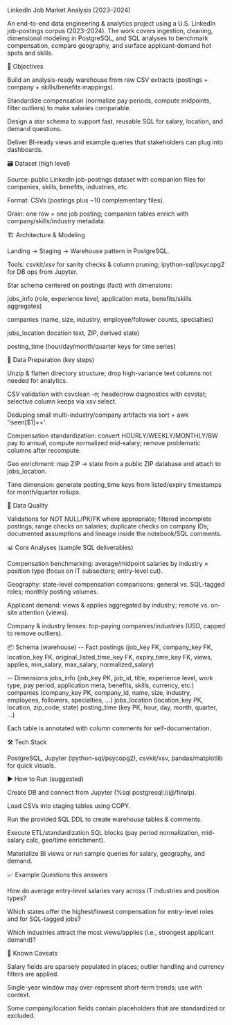 LinkedIn Job Market Analysis (2023–2024)

An end-to-end data engineering & analytics project using a U.S. LinkedIn job-postings corpus (2023–2024). The work covers ingestion, cleaning, dimensional modeling in PostgreSQL, and SQL analyses to benchmark compensation, compare geography, and surface applicant-demand hot spots and skills.

🔎 Objectives

Build an analysis-ready warehouse from raw CSV extracts (postings + company + skills/benefits mappings).

Standardize compensation (normalize pay periods, compute midpoints, filter outliers) to make salaries comparable.

Design a star schema to support fast, reusable SQL for salary, location, and demand questions.

Deliver BI-ready views and example queries that stakeholders can plug into dashboards.

🗃️ Dataset (high level)

Source: public LinkedIn job-postings dataset with companion files for companies, skills, benefits, industries, etc.

Format: CSVs (postings plus ~10 complementary files).

Grain: one row = one job posting; companion tables enrich with company/skills/industry metadata.

🏗️ Architecture & Modeling

Landing → Staging → Warehouse pattern in PostgreSQL.

Tools: csvkit/xsv for sanity checks & column pruning; ipython-sql/psycopg2 for DB ops from Jupyter.

Star schema centered on postings (fact) with dimensions:

jobs_info (role, experience level, application meta, benefits/skills aggregates)

companies (name, size, industry, employee/follower counts, specialties)

jobs_location (location text, ZIP, derived state)

posting_time (hour/day/month/quarter keys for time series)

🧹 Data Preparation (key steps)

Unzip & flatten directory structure; drop high-variance text columns not needed for analytics.

CSV validation with csvclean -n; header/row diagnostics with csvstat; selective column keeps via xsv select.

Deduping small multi-industry/company artifacts via sort + awk '!seen[$1]++'.

Compensation standardization: convert HOURLY/WEEKLY/MONTHLY/BW pay to annual, compute normalized mid-salary; remove problematic columns after recompute.

Geo enrichment: map ZIP → state from a public ZIP database and attach to jobs_location.

Time dimension: generate posting_time keys from listed/expiry timestamps for month/quarter rollups.

🧯 Data Quality

Validations for NOT NULL/PK/FK where appropriate; filtered incomplete postings; range checks on salaries; duplicate checks on company IDs; documented assumptions and lineage inside the notebook/SQL comments.

📊 Core Analyses (sample SQL deliverables)

Compensation benchmarking: average/midpoint salaries by industry × position type (focus on IT subsectors; entry-level cut).

Geography: state-level compensation comparisons; general vs. SQL-tagged roles; monthly posting volumes.

Applicant demand: views & applies aggregated by industry; remote vs. on-site attention (views).

Company & industry lenses: top-paying companies/industries (USD, capped to remove outliers).

📦 Schema (warehouse)
-- Fact
postings (job_key FK, company_key FK, location_key FK,
          original_listed_time_key FK, expiry_time_key FK,
          views, applies, min_salary, max_salary, normalized_salary)

-- Dimensions
jobs_info (job_key PK, job_id, title, experience level, work type,
           pay period, application meta, benefits, skills, currency, etc.)
companies (company_key PK, company_id, name, size, industry, employees, followers, specialties, …)
jobs_location (location_key PK, location, zip_code, state)
posting_time (key PK, hour, day, month, quarter, …)


Each table is annotated with column comments for self-documentation.

🛠️ Tech Stack

PostgreSQL, Jupyter (ipython-sql/psycopg2), csvkit/xsv, pandas/matplotlib for quick visuals.

▶️ How to Run (suggested)

Create DB and connect from Jupyter (%sql postgresql://<user>@/finalp).

Load CSVs into staging tables using COPY.

Run the provided SQL DDL to create warehouse tables & comments.

Execute ETL/standardization SQL blocks (pay period normalization, mid-salary calc, geo/time enrichment).

Materialize BI views or run sample queries for salary, geography, and demand.

📈 Example Questions this answers

How do average entry-level salaries vary across IT industries and position types?

Which states offer the highest/lowest compensation for entry-level roles and for SQL-tagged jobs?

Which industries attract the most views/applies (i.e., strongest applicant demand)?

🚧 Known Caveats

Salary fields are sparsely populated in places; outlier handling and currency filters are applied.

Single-year window may over-represent short-term trends; use with context.

Some company/location fields contain placeholders that are standardized or excluded.
